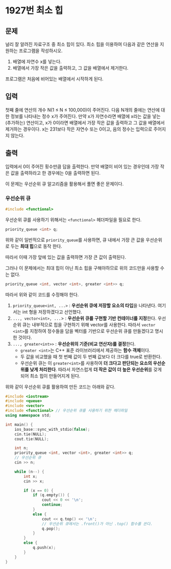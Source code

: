 # 1927번 최소 힙

<aside>

## 문제

널리 잘 알려진 자료구조 중 최소 힙이 있다. 최소 힙을 이용하여 다음과 같은 연산을 지원하는 프로그램을 작성하시오.

1. 배열에 자연수 x를 넣는다.
2. 배열에서 가장 작은 값을 출력하고, 그 값을 배열에서 제거한다.

프로그램은 처음에 비어있는 배열에서 시작하게 된다.

</aside>

<aside>

## 입력

첫째 줄에 연산의 개수 N(1 ≤ N ≤ 100,000)이 주어진다. 다음 N개의 줄에는 연산에 대한 정보를 나타내는 정수 x가 주어진다. 만약 x가 자연수라면 배열에 x라는 값을 넣는(추가하는) 연산이고, x가 0이라면 배열에서 가장 작은 값을 출력하고 그 값을 배열에서 제거하는 경우이다. x는 231보다 작은 자연수 또는 0이고, 음의 정수는 입력으로 주어지지 않는다.

</aside>

<aside>

## 출력

입력에서 0이 주어진 횟수만큼 답을 출력한다. 만약 배열이 비어 있는 경우인데 가장 작은 값을 출력하라고 한 경우에는 0을 출력하면 된다.

</aside>

이 문제는 우선순위 큐 알고리즘을 활용해서 풀면 좋은 문제이다.

<aside>

### 우선순위 큐

```cpp
#include <functional>
```

우선순위 큐를 사용하기 위해서는 `<functional>` 헤더파일을 필요로 한다.

```cpp
priority_queue <int> q;
```

위와 같이 일반적으로 `priority_queue`를 사용하면, 큐 내에서 가장 큰 값을 우선순위로 두는 **최대 힙**으로 동작 한다.

따라서 이때 가장 앞에 있는 값을 출력하면 가장 큰 값이 출력된다.

그러나 이 문제에서는 최대 힙이 아닌 최소 힙을 구해야하므로 위의 코드만을 사용할 수는 없다.

```cpp
priority_queue <int, vector <int>, greater <int>> q;
```

따라서 위와 같이 코드를 수정해야 한다.

1. `priority_queue<int, ...>` : **우선순위 큐에 저장할 요소의 타입**을 나타낸다. 여기서는 int 형을 저장하겠다고 선언했다.
2. `..., vector<int>, ...`> : **우선순위 큐를 구현할 기반 컨테이너를 지정**한다. 우선순위 큐는 내부적으로 힙을 구현하기 위해 vector를 사용한다. 따라서 `vector <int>`를 지정하여 정수들을 담을 벡터를 기반으로 우선순위 큐를 만들겠다고 명시한 것이다.
3. `..., greater<int>>` : **우선순위의 기준(비교 연산자)를 결정**한다.
    - `greater <int>`는 C++ 표준 라이브러리에서 제공하는 **함수 객체**이다.
    - 두 값을 비교했을 때 첫 번째 값이 두 번째 값보다 더 크다를 true로 반환한다.
    - 우선순위 큐는 이 `greater<int>`를 사용하여 **더 크다고 판단되는 요소의 우선순위를 낮게 처리한다**. 따라서 자연스럽게 **더 작은 값이 더 높은 우선순위**를 갖게 되어 최소 힙이 만들어지게 된다.
</aside>

위와 같이 우선순위 큐를 활용하여 만든 코드는 아래와 같다.

```cpp
#include <iostream>
#include <queue>
#include <vector>
#include <functional> // 우선순위 큐를 사용하기 위한 헤더파일
using namespace std;

int main() {
	ios_base::sync_with_stdio(false);
	cin.tie(NULL);
	cout.tie(NULL);

	int n;
	priority_queue <int, vector <int>, greater <int>> q;
	// 우선순위 큐
	cin >> n;

	while (n--) {
		int x;
		cin >> x;

		if (x == 0) {
			if (q.empty()) {
				cout << 0 << '\n';
				continue;
			}
			else {
				cout << q.top() << '\n';
				// 우선순위 큐에서는 .front()가 아닌 .top() 함수를 쓴다.
				q.pop();
			}
		}
		else {
			q.push(x);
		}
	}
}
```